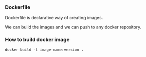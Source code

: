 ### Dockerfile

Dockerfile is declarative way of creating images.

We can build the images and we can push to any docker repository.

### How to build docker image
```
docker build -t image-name:version .
```